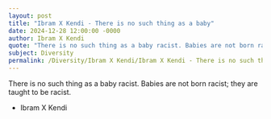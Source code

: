 ```yaml
---
layout: post
title: "Ibram X Kendi - There is no such thing as a baby"
date: 2024-12-28 12:00:00 -0000
author: Ibram X Kendi
quote: "There is no such thing as a baby racist. Babies are not born racist; they are taught to be racist."
subject: Diversity
permalink: /Diversity/Ibram X Kendi/Ibram X Kendi - There is no such thing as a baby
---
```


There is no such thing as a baby racist. Babies are not born racist; they are taught to be racist.

- Ibram X Kendi
